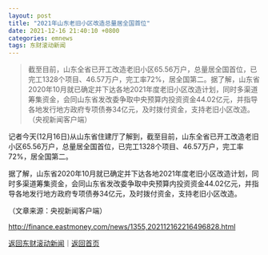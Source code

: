 ```yaml
---
layout: post
title: "2021年山东老旧小区改造总量居全国首位"
date: 2021-12-16 21:40:10 +0800
categories: emnews
tags: 东财滚动新闻
---
```

> 截至目前，山东全省已开工改造老旧小区65.56万户，总量居全国首位，已完工1328个项目、46.57万户，完工率72%，居全国第二。据了解，山东省2020年10月就已确定并下达各地2021年度老旧小区改造计划，同时多渠道筹集资金，会同山东省发改委争取中央预算内投资资金44.02亿元，并指导各地发行地方政府专项债券34亿元，及时拨付资金，支持老旧小区改造。（央视新闻客户端）

<p>记者今天(12月16日)从山东省住建厅了解到，截至目前，山东全省已开工改造老旧小区65.56万户，总量居全国首位，已完工1328个项目、46.57万户，完工率72%，居全国第二。</p>
 <p>据了解，山东省2020年10月就已确定并下达各地2021年度老旧小区改造计划，同时多渠道筹集资金，会同山东省发改委争取中央预算内投资资金44.02亿元，并指导各地发行地方政府专项债券34亿元，及时拨付资金，支持老旧小区改造。</p><p class="em_media">（文章来源：央视新闻客户端）</p>

<http://finance.eastmoney.com/news/1355,202112162216496828.html>

[返回东财滚动新闻](//finews.withounder.com/emnews/)｜[返回首页](//finews.withounder.com/)